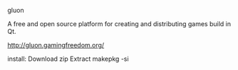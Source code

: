 gluon

A free and open source platform for creating and distributing games 
build in Qt.

http://gluon.gamingfreedom.org/

install: 
Download zip
Extract
makepkg -si

